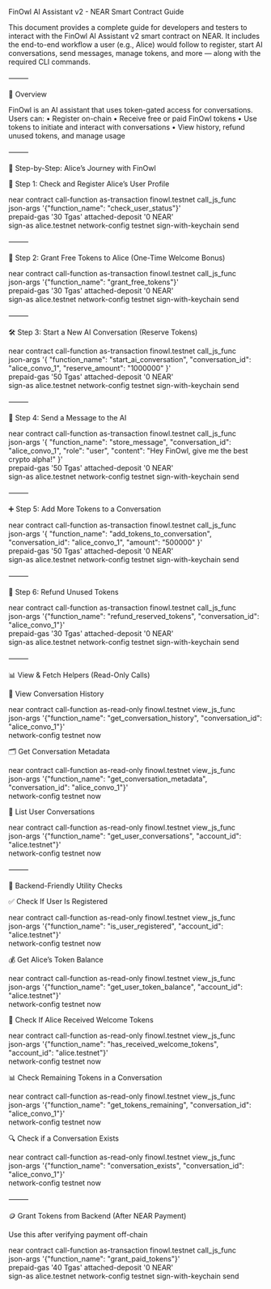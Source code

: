 FinOwl AI Assistant v2 - NEAR Smart Contract Guide

This document provides a complete guide for developers and testers to interact with the FinOwl AI Assistant v2 smart contract on NEAR. It includes the end-to-end workflow a user (e.g., Alice) would follow to register, start AI conversations, send messages, manage tokens, and more — along with the required CLI commands.

⸻

🧠 Overview

FinOwl is an AI assistant that uses token-gated access for conversations. Users can:
	•	Register on-chain
	•	Receive free or paid FinOwl tokens
	•	Use tokens to initiate and interact with conversations
	•	View history, refund unused tokens, and manage usage

⸻

🧍 Step-by-Step: Alice’s Journey with FinOwl

🔹 Step 1: Check and Register Alice’s User Profile

near contract call-function as-transaction finowl.testnet call_js_func \
  json-args '{"function_name": "check_user_status"}' \
  prepaid-gas '30 Tgas' attached-deposit '0 NEAR' \
  sign-as alice.testnet network-config testnet sign-with-keychain send



⸻

🎁 Step 2: Grant Free Tokens to Alice (One-Time Welcome Bonus)

near contract call-function as-transaction finowl.testnet call_js_func \
  json-args '{"function_name": "grant_free_tokens"}' \
  prepaid-gas '30 Tgas' attached-deposit '0 NEAR' \
  sign-as alice.testnet network-config testnet sign-with-keychain send



⸻

🛠️ Step 3: Start a New AI Conversation (Reserve Tokens)

near contract call-function as-transaction finowl.testnet call_js_func \
  json-args '{
    "function_name": "start_ai_conversation",
    "conversation_id": "alice_convo_1",
    "reserve_amount": "1000000"
  }' \
  prepaid-gas '50 Tgas' attached-deposit '0 NEAR' \
  sign-as alice.testnet network-config testnet sign-with-keychain send



⸻

💬 Step 4: Send a Message to the AI

near contract call-function as-transaction finowl.testnet call_js_func \
  json-args '{
    "function_name": "store_message",
    "conversation_id": "alice_convo_1",
    "role": "user",
    "content": "Hey FinOwl, give me the best crypto alpha!"
  }' \
  prepaid-gas '50 Tgas' attached-deposit '0 NEAR' \
  sign-as alice.testnet network-config testnet sign-with-keychain send



⸻

➕ Step 5: Add More Tokens to a Conversation

near contract call-function as-transaction finowl.testnet call_js_func \
  json-args '{
    "function_name": "add_tokens_to_conversation",
    "conversation_id": "alice_convo_1",
    "amount": "500000"
  }' \
  prepaid-gas '50 Tgas' attached-deposit '0 NEAR' \
  sign-as alice.testnet network-config testnet sign-with-keychain send



⸻

💸 Step 6: Refund Unused Tokens

near contract call-function as-transaction finowl.testnet call_js_func \
  json-args '{"function_name": "refund_reserved_tokens", "conversation_id": "alice_convo_1"}' \
  prepaid-gas '30 Tgas' attached-deposit '0 NEAR' \
  sign-as alice.testnet network-config testnet sign-with-keychain send



⸻

📊 View & Fetch Helpers (Read-Only Calls)

🧾 View Conversation History

near contract call-function as-read-only finowl.testnet view_js_func \
  json-args '{"function_name": "get_conversation_history", "conversation_id": "alice_convo_1"}' \
  network-config testnet now

🗂️ Get Conversation Metadata

near contract call-function as-read-only finowl.testnet view_js_func \
  json-args '{"function_name": "get_conversation_metadata", "conversation_id": "alice_convo_1"}' \
  network-config testnet now

🧾 List User Conversations

near contract call-function as-read-only finowl.testnet view_js_func \
  json-args '{"function_name": "get_user_conversations", "account_id": "alice.testnet"}' \
  network-config testnet now



⸻

🧪 Backend-Friendly Utility Checks

✅ Check If User Is Registered

near contract call-function as-read-only finowl.testnet view_js_func \
  json-args '{"function_name": "is_user_registered", "account_id": "alice.testnet"}' \
  network-config testnet now

💰 Get Alice’s Token Balance

near contract call-function as-read-only finowl.testnet view_js_func \
  json-args '{"function_name": "get_user_token_balance", "account_id": "alice.testnet"}' \
  network-config testnet now

🎉 Check If Alice Received Welcome Tokens

near contract call-function as-read-only finowl.testnet view_js_func \
  json-args '{"function_name": "has_received_welcome_tokens", "account_id": "alice.testnet"}' \
  network-config testnet now

📊 Check Remaining Tokens in a Conversation

near contract call-function as-read-only finowl.testnet view_js_func \
  json-args '{"function_name": "get_tokens_remaining", "conversation_id": "alice_convo_1"}' \
  network-config testnet now

🔍 Check if a Conversation Exists

near contract call-function as-read-only finowl.testnet view_js_func \
  json-args '{"function_name": "conversation_exists", "conversation_id": "alice_convo_1"}' \
  network-config testnet now



⸻

🪙 Grant Tokens from Backend (After NEAR Payment)

Use this after verifying payment off-chain

near contract call-function as-transaction finowl.testnet call_js_func \
  json-args '{"function_name": "grant_paid_tokens"}' \
  prepaid-gas '40 Tgas' attached-deposit '0 NEAR' \
  sign-as alice.testnet network-config testnet sign-with-keychain send